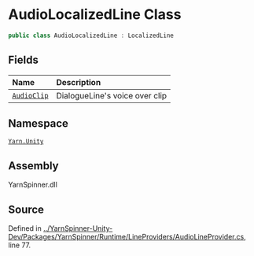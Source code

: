 # AudioLocalizedLine Class


```csharp
public class AudioLocalizedLine : LocalizedLine
```



## Fields
|Name|Description|
|:---|:---|
|[`AudioClip`](/api/csharp/yarn.unity/audiolocalizedline.audioclip.md)| DialogueLine's voice over clip |
## Namespace
[`Yarn.Unity`](/api/csharp/yarn.unity/README.md)

## Assembly
YarnSpinner.dll

## Source
Defined in [../YarnSpinner-Unity-Dev/Packages/YarnSpinner/Runtime/LineProviders/AudioLineProvider.cs](https://github.com/YarnSpinnerTool/YarnSpinner-Unity//blob/develop/Runtime/LineProviders/AudioLineProvider.cs#L77), line 77.
